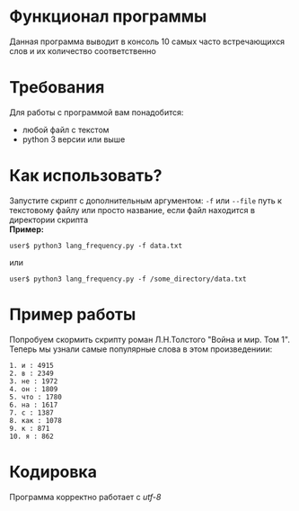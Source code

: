 # Функционал программы
Данная программа выводит в консоль 10 самых часто встречающихся слов и их количество соответственно

# Требования
Для работы с программой вам понадобится:
* любой файл с текстом
* python 3 версии или выше

# Как использовать? 
Запустите скрипт с дополнительным аргументом: `-f` или `--file` путь к текстовому файлу или просто название, если файл находится в директории скрипта  
**Пример:**
```
user$ python3 lang_frequency.py -f data.txt
```
или
```
user$ python3 lang_frequency.py -f /some_directory/data.txt
```
# Пример работы
Попробуем скормить скрипту роман Л.Н.Толстого "Война и мир. Том 1". Теперь мы узнали самые популярные слова в этом произведениии:

```
1. и : 4915
2. в : 2349
3. не : 1972
4. он : 1809
5. что : 1780
6. на : 1617
7. с : 1387
8. как : 1078
9. к : 871
10. я : 862
```
# Кодировка
Программа корректно работает с *utf-8*
